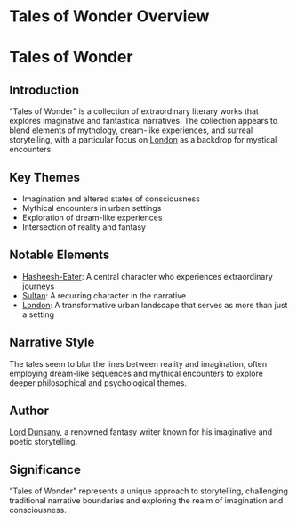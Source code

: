 # Tales of Wonder Overview

# Tales of Wonder

## Introduction
"Tales of Wonder" is a collection of extraordinary literary works that explores imaginative and fantastical narratives. The collection appears to blend elements of mythology, dream-like experiences, and surreal storytelling, with a particular focus on [London](./london.md) as a backdrop for mystical encounters.

## Key Themes
- Imagination and altered states of consciousness
- Mythical encounters in urban settings
- Exploration of dream-like experiences
- Intersection of reality and fantasy

## Notable Elements
- [Hasheesh-Eater](./hasheesh-eater.md): A central character who experiences extraordinary journeys
- [Sultan](./sultan.md): A recurring character in the narrative
- [London](./london.md): A transformative urban landscape that serves as more than just a setting

## Narrative Style
The tales seem to blur the lines between reality and imagination, often employing dream-like sequences and mythical encounters to explore deeper philosophical and psychological themes.

## Author
[Lord Dunsany](./lord-dunsany.md), a renowned fantasy writer known for his imaginative and poetic storytelling.

## Significance
"Tales of Wonder" represents a unique approach to storytelling, challenging traditional narrative boundaries and exploring the realm of imagination and consciousness.